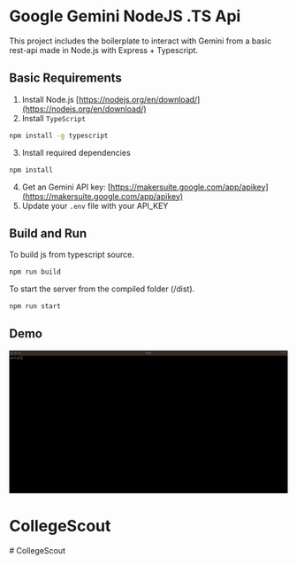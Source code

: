 # Google Gemini NodeJS .TS Api

This project includes the boilerplate to interact with Gemini from a basic rest-api made in Node.js with Express + Typescript.

## Basic Requirements

1. Install Node.js [https://nodejs.org/en/download/](https://nodejs.org/en/download/)
2. Install `TypeScript`

```sh
npm install -g typescript
```

3. Install required dependencies

```sh
npm install
```

4. Get an Gemini API key: [https://makersuite.google.com/app/apikey](https://makersuite.google.com/app/apikey)
5. Update your `.env` file with your API_KEY

## Build and Run

To build js from typescript source.

```sh
npm run build
```

To start the server from the compiled folder (/dist).

```sh
npm run start
```

## Demo

![Demo](run.gif)
# CollegeScout
#   C o l l e g e S c o u t 
 
 